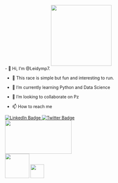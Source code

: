 <div id="header" align="center">
  <img src="https://media.giphy.com/media/H1vnt9E8X9m92EIVDZ/giphy.gif" width="200"/>
</div>
- 👋 Hi, I’m @Leidymp7.

- 👀 This race is simple but fun and interesting to run.

- 🌱 I’m currently learning Python and Data Science

- 💞️ I’m looking to collaborate on Pz

- 📫 How to reach me

<!---
Leidymp7/Leidymp7 is a ✨ special ✨ repository because its `README.md` (this file) appears on your GitHub profile.
You can click the Preview link to take a look at your changes.
--->
<div id="badges">
  <a href="[your-linkedin-URL](https://www.linkedin.com/in/leidy-m-328545b5/)">
    <img src="https://img.shields.io/badge/LinkedIn-blue?style=for-the-badge&logo=linkedin&logoColor=white" alt="LinkedIn Badge"/>
  </a>
  
  <a href="[your-twitter-URL](https://twitter.com/leidytoo)">
    <img src="https://img.shields.io/badge/Twitter-blue?style=for-the-badge&logo=twitter&logoColor=white" alt="Twitter Badge"/>
  </a>
</div>

<div align="Rigth">
  <img src="https://media.giphy.com/media/dWesBcTLavkZuG35MI/giphy.gif" width="220" height="110"/>
</div>
<div>
<!--     <img src="https://github.com/devicons/devicon/blob/master/icons/mysql/mysql-original-wordmark.svg" title="MySQL"  alt="MySQL" width="40" height="50"/>&nbsp; -->
<!--   <img src="https://github.com/devicons/devicon/blob/master/icons/nodejs/nodejs-original-wordmark.svg" title="NodeJS" alt="NodeJS" width="40" height="50"/>&nbsp; -->
<!--   <img src="https://github.com/devicons/devicon/blob/master/icons/amazonwebservices/amazonwebservices-plain-wordmark.svg" title="AWS" alt="AWS" width="50" height="40"/>&nbsp; -->
  </div>
<div>
  <img src="https://www.bing.com/th/id/OGC.1d0c5d08113f9e078c9adc60d6c27c66?pid=1.7&rurl=https%3a%2f%2fi.gifer.com%2forigin%2f32%2f32e3494b4e27ace81a100b0d414311f0.gif&ehk=4N2L4yX%2bzN7z9BY6c4cIXP2TJl8PgQ5HXZ4bCA%2bMhCQ%3d" width="80"/>
<img src="https://media.giphy.com/media/kH6CqYiquZawmU1HI6/giphy.gif" width="45"/>
</div>
